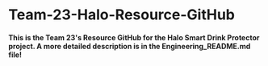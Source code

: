 # Team-23-Halo-Resource-GitHub
#### This is the Team 23's Resource GitHub for the Halo Smart Drink Protector project. A more detailed description is in the Engineering_README.md file! 
